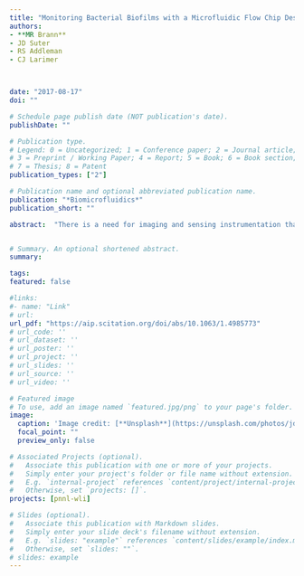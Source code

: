```yaml
---
title: "Monitoring Bacterial Biofilms with a Microfluidic Flow Chip Designed for Imaging with White-Light Interferometry"
authors:
- **MR Brann** 
- JD Suter
- RS Addleman
- CJ Larimer



date: "2017-08-17"
doi: ""

# Schedule page publish date (NOT publication's date).
publishDate: ""

# Publication type.
# Legend: 0 = Uncategorized; 1 = Conference paper; 2 = Journal article;
# 3 = Preprint / Working Paper; 4 = Report; 5 = Book; 6 = Book section;
# 7 = Thesis; 8 = Patent
publication_types: ["2"]

# Publication name and optional abbreviated publication name.
publication: "*Biomicrofluidics*"
publication_short: ""

abstract:  "There is a need for imaging and sensing instrumentation that can monitor transitions in a biofilm structure in order to better understand biofilm development and emergent properties such as anti-microbial resistance. Herein, we describe the design, manufacture, and use of a microfluidic flow cell to visualize the surface structure of bacterial biofilms with white-light interferometry (WLI). The novel imaging chip enabled the use of this non-disruptive imaging method for the capture of high resolution three-dimensional profile images of biofilm growth over time. The fine axial resolution (3 nm) and the wide field of view (>1 mm by 1 mm) enabled the detection of biofilm formation as early as 3 h after inoculation of the flow cell with a live bacterial culture (Pseudomonas fluorescens). WLI imaging facilitated the monitoring of the early stages of biofilm development and subtle variations in the structure of mature biofilms. Minimally-invasive imaging enabled the monitoring of biofilm structure with surface metrology metrics (e.g., surface roughness). The system was used to observe a transition in the biofilm structure that occurred in response to exposure to a common antiseptic. In the future, WLI and the biofilm imaging cell described herein may be used to test the effectiveness of biofilm-specific therapies to combat common diseases associated with biofilm formation such as cystic fibrosis and periodontitis."


# Summary. An optional shortened abstract.
summary:

tags:
featured: false

#links:
#- name: "Link"
# url: 
url_pdf: "https://aip.scitation.org/doi/abs/10.1063/1.4985773"
# url_code: ''
# url_dataset: ''
# url_poster: ''
# url_project: ''
# url_slides: ''
# url_source: ''
# url_video: ''

# Featured image
# To use, add an image named `featured.jpg/png` to your page's folder. 
image:
  caption: 'Image credit: [**Unsplash**](https://unsplash.com/photos/jdD8gXaTZsc)'
  focal_point: ""
  preview_only: false

# Associated Projects (optional).
#   Associate this publication with one or more of your projects.
#   Simply enter your project's folder or file name without extension.
#   E.g. `internal-project` references `content/project/internal-project/index.md`.
#   Otherwise, set `projects: []`.
projects: [pnnl-wli]

# Slides (optional).
#   Associate this publication with Markdown slides.
#   Simply enter your slide deck's filename without extension.
#   E.g. `slides: "example"` references `content/slides/example/index.md`.
#   Otherwise, set `slides: ""`.
# slides: example
---
```




